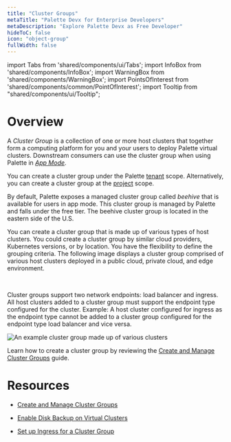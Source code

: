 ```yaml
---
title: "Cluster Groups"
metaTitle: "Palette Devx for Enterprise Developers"
metaDescription: "Explore Palette Devx as Free Developer"
hideToC: false
icon: "object-group"
fullWidth: false
---
```


import Tabs from 'shared/components/ui/Tabs';
import InfoBox from 'shared/components/InfoBox';
import WarningBox from 'shared/components/WarningBox';
import PointsOfInterest from 'shared/components/common/PointOfInterest';
import Tooltip from "shared/components/ui/Tooltip";



# Overview

A *Cluster Group* is a collection of one or more host clusters that together form a computing platform for you and your users to deploy Palette virtual clusters. Downstream consumers can use the cluster group when using Palette in [*App Mode*](/introduction/palette-modes#whatisappmode?). 

You can create a cluster group under the Palette [tenant](/glossary-all#tenant) scope. Alternatively, you can create a cluster group at the [project](/projects) scope.

By default, Palette exposes a managed cluster group called *beehive* that is available for users in app mode. This cluster group is managed by Palette and falls under the free tier. The beehive cluster group is located in the eastern side of the U.S. 

You can create a cluster group that is made up of various types of host clusters. You could create a cluster group by similar cloud providers, Kubernetes versions, or by location. You have the flexibility to define the grouping criteria. The following image displays a cluster group comprised of various host clusters deployed in a public cloud, private cloud, and edge environment.

<br />

<WarningBox>

Cluster groups support two network endpoints: load balancer and ingress. All host clusters added to a cluster group must support the endpoint type configured for the cluster. Example: A host cluster configured for ingress as the endpoint type cannot be added to a cluster group configured for the endpoint type load balancer and vice versa.

</WarningBox>

![An example cluster group made up of various clusters](/clusters_cluster-groups_index-page.png)

Learn how to create a cluster group by reviewing the [Create and Manage Cluster Groups](/clusters/cluster-groups/create-cluster-group) guide.

# Resources

- [Create and Manage Cluster Groups](/clusters/cluster-groups/create-cluster-group)

- [Enable Disk Backup on Virtual Clusters](/clusters/cluster-groups/cluster-group-backups)

- [Set up Ingress for a Cluster Group](/clusters/cluster-groups/ingress-cluster-group)

<br />
